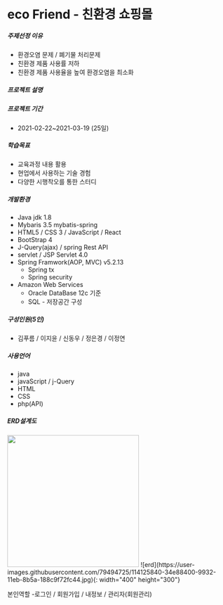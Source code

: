 # eco Friend - 친환경 쇼핑몰 

##### 주제선정 이유
* 환경오염 문제 / 폐기물 처리문제
* 친환경 제품 사용률 저하
* 친환경 제품 사용율을 높여 환경오염을 최소화

##### 프로젝트 설명

##### 프로젝트 기간
* 2021-02-22~2021-03-19 (25일)

##### 학습목표
* 교육과정 내용 활용
* 현업에서 사용하는 기술 경험
* 다양한 시행착오를 통한 스터디

##### 개발환경
* Java jdk 1.8
* Mybaris 3.5 mybatis-spring
* HTML5 / CSS 3 / JavaScript / React
* BootStrap 4
* J-Query(ajax) / spring Rest API
* servlet / JSP Servlet 4.0
* Spring Framwork(AOP, MVC) v5.2.13
  * Spring tx
  * Spring security
* Amazon Web Services
  * Oracle DataBase 12c 기준
  * SQL - 저장공간 구성

##### 구성인원(5인)
* 김푸름 / 이지윤 / 신동우 / 정은경 / 이정연

##### 사용언어
* java
* javaScript / j-Query
* HTML
* CSS
* php(API)

##### ERD설계도
<img src="![erd](https://user-images.githubusercontent.com/79494725/114125840-34e88400-9932-11eb-8b5a-188c9f72fc44.jpg)" width="300" height="300">
![erd](https://user-images.githubusercontent.com/79494725/114125840-34e88400-9932-11eb-8b5a-188c9f72fc44.jpg){: width="400" height="300"}



본인역할
-로그인 / 회원가입 / 내정보 / 관리자(회원관리)



